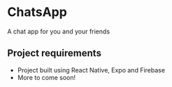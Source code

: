 # ChatsApp

A chat app for you and your friends

## Project requirements

- Project built using React Native, Expo and Firebase
- More to come soon!
